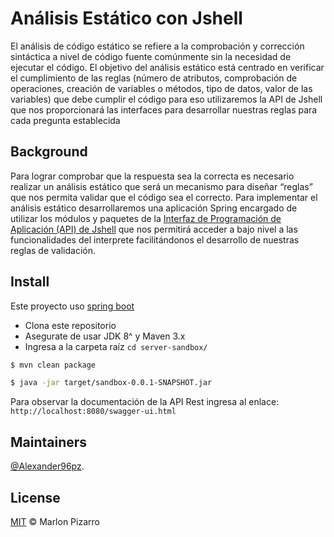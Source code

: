 # Análisis Estático con Jshell

El análisis de código estático se refiere a la comprobación y corrección sintáctica a nivel de código fuente comúnmente sin la necesidad de ejecutar el código. El objetivo del análisis estático está centrado en verificar el cumplimiento de las reglas (número de atributos, comprobación de operaciones, creación de variables o métodos, tipo de datos, valor de las variables) que debe cumplir el código para eso utilizaremos la API de Jshell que nos proporcionará las interfaces para desarrollar nuestras reglas para cada pregunta establecida

## Background

Para lograr comprobar que la respuesta sea la correcta es necesario realizar un análisis estático que será un mecanismo para diseñar “reglas” que nos permita validar que el código sea el correcto.
Para implementar el análisis estático desarrollaremos una aplicación Spring encargado de utilizar los módulos y paquetes de la [Interfaz de Programación de Aplicación (API) de Jshell](https://docs.oracle.com/en/java/javase/17/docs/api/jdk.jshell/jdk/jshell/package-summary.html) que nos permitirá acceder a bajo nivel a las funcionalidades del interprete facilitándonos el desarrollo de nuestras reglas de validación.


## Install

Este proyecto uso [spring boot](https://spring.io/projects/spring-boot)

* Clona este repositorio
* Asegurate de usar JDK 8^ y Maven 3.x
* Ingresa a la carpeta raíz ``cd server-sandbox/``

```sh
$ mvn clean package
```

```sh
$ java -jar target/sandbox-0.0.1-SNAPSHOT.jar
```

Para observar la documentación de la API Rest ingresa al enlace: ``http://localhost:8080/swagger-ui.html``

## Maintainers

[@Alexander96pz](https://github.com/Alexander96pz).


## License

[MIT](LICENSE) © Marlon Pizarro